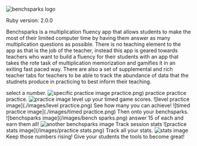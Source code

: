 ![benchsparks logo](/images/Benchspark.png)

Ruby version: 2.0.0

Benchsparks is a multiplication fluency app that allows students to make the most of their limited computer time
by having them answer as many multiplication questions as possible.  There is no teaching element to the app as that is the
job of the teacher, instead this app is geared towards teachers who want to build a fluency for their students with an app
that takes the rote task of multiplication memorization and gamifies it in an exiting fast paced way.  There are also a set of
supplemental and rich teacher tabs for teachers to be able to track the abundance of data that the studnets produce in practicing
to best inform their teaching.

select a number.
![specific practice image](/app/assests/images/specific.png) practice.png)
practice practice practice.
![practice image](practice.png)
level up your timed game scores.
![level practice image](./images/level practice.png)
See how many you can achieve!
![timed practice image](./images/timed practice.png)
Then onto your benchsparks.
![benchsparks image](/images/bench sparks.png)
answer 15 of each and earn them all!
![another benchsparks image](/images/benchsparks.png)
Track session stats
![practice stats image](/images/practice stats.png)
Track all your stats.
![stats image](/images/stats.png)
Keep those numbers rising!
Give your students the tools to become great!
